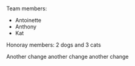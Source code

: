 ###
Team members:
* Antoinette
* Anthony
* Kat

Honoray members:
2 dogs and 3 cats

Another change another change another change 